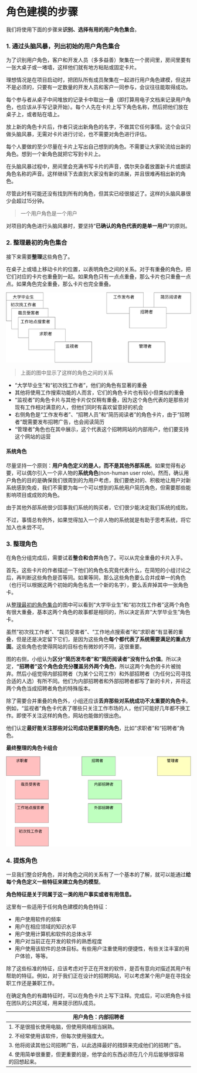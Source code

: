 # 角色建模的步骤

我们将使用下面的步骤来**识别、选择有用的用户角色集合**。


### 1. 通过头脑风暴，列出初始的用户角色集合

为了识别用户角色，客户和开发人员（多多益善）聚集在一个房间里，房间里要有一张大桌子或一堵墙，这样他们就有地方粘贴或固定卡片。

理想情况是在项目启动时，把团队所有成员聚集在一起进行用户角色建模，但这并不是必须的，只要有一定数量的开发人员和客户一同参与，会议往往能取得成功。

每个参与者从桌子中间堆放的记录卡中取出一叠（即打算用电子文档来记录用户角色，也应该从手写记录开始）。每个人先在卡片上写下角色名称，然后把他们放在桌子上，或者贴在墙上。

放上新的角色卡片后，作者只说出新角色的名字，不做其它任何事情。这个会议只做头脑风暴，无需对卡片进行讨论，也不需要对角色进行评估。

每个人要做的至少尽量在卡片上写出自己想到的角色。不需要让大家轮流给出新的角色。想到一个新角色就把它写到卡片上。

在头脑风暴过程中，房间里会充满书写卡片的声音，偶尔夹杂着放置新卡片或朗读角色名称的声音。这样继续下去直到大家没有新的进展，并且很难再相出新的角色。

尽管此时有可能还没有找到所有的角色，但其实已经很接近了。这样的头脑风暴很少会超过15分钟。

> 一个用户角色是一个用户

对项目的角色进行头脑风暴时，要坚持“**已确认的角色代表的是单一用户**”的原则。

### 2. 整理最初的角色集合

接下来需要**整理**这些角色了。

在桌子上或墙上移动卡片的位置，以表明角色之间的关系。对于有重叠的角色，把它们对应的卡片也重叠到一起。如果角色只有一点点重叠，那么卡片也只重叠一点点。如果角色完全重叠，那么卡片也完全重叠。

![最初的角色集合](images/init-role-collections.png)

> 上面的图中显示了这样的角色之间的关系

- “大学毕业生”和“初次找工作者”，他们的角色有显著的重叠
- 其他将使用工作搜索功能的人而言，它们的角色卡片也有较小但类似的重叠
- “监视者”的角色卡片与其他卡片仅仅稍有重叠，因为这个角色代表的是那些对现有工作相对满意的人，但他们同时有喜欢留意好的机会
- 右侧角色是“工作发布者”、“招聘人员”和“简历阅读者”的角色卡片，由于“招聘者”既需要发布招聘广告，也会阅读简历
- “管理者”角色也在其中展示，这个代表这个招聘网站的内部用户，他们要支持这个网站的运营

#### 系统角色

尽量坚持一个原则：**用户角色定义的是人，而不是其他外部系统**。如果觉得有必要，可以偶尔引入一个非人物的**系统角色**(non-human user role)。然而，确认用户角色的目的是确保我们很周到的为用户考虑，我们要绝对的、积极地让用户对新系统感到免疫，我们不需要为每一个可以想到的系统用户简历角色，但需要那些能影响项目或成败的角色。

由于其他外部系统很少回事我们系统的购买者，它们很少能决定我们系统的成败。

不过，事情总有例外，如果觉得加入一个非人物的系统就是有助于思考系统，将它加入也未尝不可。

### 3. 整理角色

在角色分组完成后，需要试着**整合和合并**角色了。可以从完全重叠的卡片入手。

首先，这些卡片的作者描述一下他们的角色名究竟代表什么，在简短的小组讨论之后，再判断这些角色是否等同。如果等同，那么这些角色要么合并成单一的角色（也行可以根据这两个初始的角色名去一个新的名字），要么丢弃掉其中一张角色卡。

从[整理最初的角色集合](#2-整理最初的角色集合)的图中可以看到“大学毕业生”和“初次找工作者”这两个角色有很大重叠，基本这两个角色的故事都是相同的，所以决定丢弃“大学毕业生”角色卡。

虽然“初次找工作者”、“裁员受害者”、“工作地点搜索者”和“求职者”有显著的重叠，但是还是决定留下它们，是因为这些角色**每个都代表了系统需要满足的重点方面**。这些角色也使得网站的目标也有微妙的不同，这很重要。

图的右侧，小组认为**区分“简历发布者”和“简历阅读者”没有什么价值**。所以决定，**“招聘者”这个角色会充分覆盖另外两个角色**，所以这两个角色的卡片被抛弃。然后小组觉得内部招聘者（为某个公司工作）和外部招聘者（为任何公司寻找合适的人选）有所不同。他们为内部招聘者和外部招聘者都写了新的卡片，并将这两个角色当成招聘者角色的特殊版本。

除了需要合并重叠的角色外，小组还应该**丢弃那些对系统成功不太重要的角色卡**。例如，“监视者”角色卡代表了哪些只关注工作市场的人，他们可能好几年都不换工作。即使不关注这样的角色，网站也能做的很出色。

他们认定**最好能关注那些对公司成功更重要的角色**，比如“求职者”和“招聘者”角色。

**最终整理的角色卡组合**

![整理角色卡](images/integrated-role-card.png)

### 4. 提炼角色

一旦我们整合好角色，并对角色之间的关系有了一个基本的了解，就可以能通过**给每个角色定义一些特征来建立角色的模型**。

**角色特征是关于同属于这一类的用户事实或者有用信息。**

这里有一些适用于任何角色建模的角色特征：

- 用户使用软件的频率
- 用户在相应领域的知识水平
- 用户使用计算机和软件的总体水平
- 用户对当前正在开发的软件的熟悉程度
- 用户使用该软件的总体目标。有些用户注重使用的便捷性，有些关注丰富的用户体验，等等。

除了这些标准的特征，应该考虑对于正在开发的软件，是否有意向对描述其用户有帮助的特征。例如，对于我们正在设计的招聘网站，可以考虑某个用户是在寻找全职工作还是兼职工作。

在确定角色的有趣特征时，可以在角色卡片上写下注释。完成后，可以把角色卡挂在团队的公共区域，用来提示团队成员。

|用户角色：内部招聘者|
|--|
|1. 不是很擅长使用电脑，但使用网络相当娴熟。|
|2. 不经常使用该软件，但每次使用强度大。|
|3. 他将阅读其他公司招聘广告，以此选择最好的措辞来完成他们的招聘广告。|
|4. 使用简单很重要，但更重要的是，他学会的东西必须在几个月后能够很容易的回想起来。|
